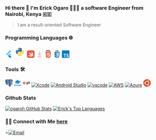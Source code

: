 ### Hi there 👋 I'm Erick Ogaro 👨🏾‍💻 a software Engineer from Nairobi, Kenya 🇰🇪

> I am a result-oriented Software Engineer

### Programming Languages 🌐

[<img src="https://raw.githubusercontent.com/github/explore/80688e429a7d4ef2fca1e82350fe8e3517d3494d/topics/flutter/flutter.png" alt="Flutter" width="24">](https://flutter.dev/) [<img src="https://raw.githubusercontent.com/github/explore/80688e429a7d4ef2fca1e82350fe8e3517d3494d/topics/python/python.png" alt="Python" width="38">](https://python.org/) [<img src="https://raw.githubusercontent.com/github/explore/80688e429a7d4ef2fca1e82350fe8e3517d3494d/topics/swift/swift.png" alt="Swift" width="24">](https://swift.org/) [<img src="https://raw.githubusercontent.com/github/explore/80688e429a7d4ef2fca1e82350fe8e3517d3494d/topics/java/java.png" alt="Java" width="24">](https://java.com/) [<img src="https://raw.githubusercontent.com/github/explore/80688e429a7d4ef2fca1e82350fe8e3517d3494d/topics/html/html.png" alt="html" width="24">](https://developer.mozilla.org/en-US/docs/Web/HTML) [<img src="https://raw.githubusercontent.com/github/explore/80688e429a7d4ef2fca1e82350fe8e3517d3494d/topics/css/css.png" alt="css" width="24">](https://developer.mozilla.org/en-US/docs/Web/CSS) [<img src="https://raw.githubusercontent.com/github/explore/80688e429a7d4ef2fca1e82350fe8e3517d3494d/topics/typescript/typescript.png" alt="typescript" width="24">](hhttps://www.typescriptlang.org/)

### Tools 🛠️

[<img src="https://raw.githubusercontent.com/github/explore/80688e429a7d4ef2fca1e82350fe8e3517d3494d/topics/postgresql/postgresql.png" alt="postgresql" width="24">](https://www.postgresql.com/) [<img src="https://raw.githubusercontent.com/github/explore/80688e429a7d4ef2fca1e82350fe8e3517d3494d/topics/docker/docker.png" alt="docker" width="24">](https://docker.com/) [<img src="https://raw.githubusercontent.com/github/explore/80688e429a7d4ef2fca1e82350fe8e3517d3494d/topics/git/git.png" alt="Git" width="24">](https://git-scm.com/) [<img src="https://logonoid.com/images/thumbs/xcode-logo.jpg" alt="Xcode" width="24">](https://developer.apple.com/xcode/) [<img src="https://logonoid.com/images/thumbs/android-studio-logo.png" alt="Android Studio" width="24">](https://developer.android.com/studio/) [<img src="https://upload.wikimedia.org/wikipedia/commons/thumb/2/2d/Visual_Studio_Code_1.18_icon.svg/1200px-Visual_Studio_Code_1.18_icon.svg.png" alt="vscode" width="24">](https://code.visualstudio.com/) [<img src="https://logonoid.com/images/thumbs/aws-logo.png" alt="AWS" width="24">](https://aws.amazon.com/) [<img src="https://mspoweruser.com/wp-content/uploads/2017/09/azure-1.png" alt="Azure" width="24">](https://azure.microsoft.com/) [<img src="https://raw.githubusercontent.com/github/explore/80688e429a7d4ef2fca1e82350fe8e3517d3494d/topics/ubuntu/ubuntu.png" alt="Ubuntu" width="24">](https://ubuntu.com/)

### Github Stats

[![ogaroh GitHub Stats](https://github-readme-stats.vercel.app/api?username=ogaroh&show_icons=true&count_private=true)](https://github.com/ogaroh/)
<a href="https://github.com/ogaroh/github-readme-stats">
<img align="top" src="https://github-readme-stats.vercel.app/api/top-langs/?username=ogaroh&layout=compact&theme=tokyonight&hide_border=true" alt="Erick's Top Languages"/>
</a>

### 🤝🏻 Connect with Me [here](https://ogaroh.github.io)

<p align="left">
 ⭐️<a href="mailto:erickogaro1998+github@gmail.com"><img alt="Email" src="https://img.shields.io/badge/Email-erickogaro1998@gmail.com-green?style=flat&logo=gmail"></a>
</p>
